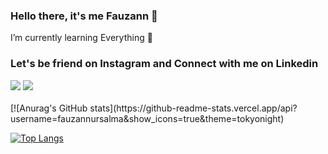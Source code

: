 ### Hello there, it's me Fauzann 👋

I’m currently learning Everything 🌱

<h3>Let's be friend on Instagram and Connect with me on Linkedin</h3>
  <a href= "https://www.linkedin.com/in/fauzannursalma/"><img src="https://img.icons8.com/dusk/48/000000/linkedin.png"/></a>
  <a href= "https://www.instagram.com/fauzannursalma/"><img src="https://img.icons8.com/dusk/48/000000/instagram.png"/></a>
<br>
<br>
[![Anurag's GitHub stats](https://github-readme-stats.vercel.app/api?username=fauzannursalma&show_icons=true&theme=tokyonight)

[![Top Langs](https://github-readme-stats.vercel.app/api/top-langs/?username=fauzannursalma)](https://github.com/anuraghazra/github-readme-stats)
